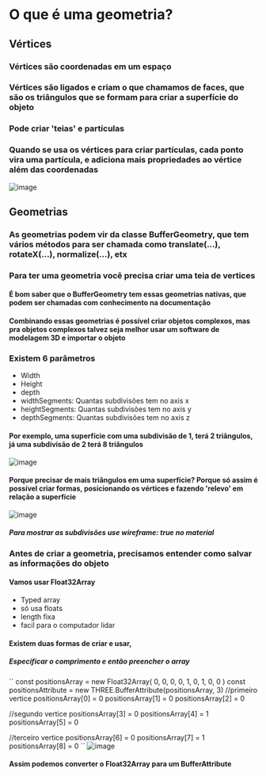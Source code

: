 
# O que é uma geometria?

## Vértices
### Vértices são coordenadas em um espaço
### Vértices são ligados e criam o que chamamos de faces, que são os triângulos que se formam para criar a superfície do objeto
### Pode criar 'teias' e partículas
### Quando se usa os vértices para criar partículas, cada ponto vira uma partícula, e adiciona mais propriedades ao vértice além das coordenadas
![image](https://user-images.githubusercontent.com/59730229/148063768-9ab30903-0cca-4c36-af46-37099cb94a66.png)


## Geometrias

### As geometrias podem vir da classe **BufferGeometry**, que tem vários métodos para ser chamada como **translate(...)**, rotateX(...), normalize(...), etx
### Para ter uma geometria você precisa criar uma teia de vertices
#### É bom saber que o BufferGeometry tem essas geometrias nativas, que podem ser chamadas com conhecimento na documentação
#### Combinando essas geometrias é possível criar objetos complexos, mas pra objetos complexos talvez seja melhor usar um software de modelagem 3D e importar o objeto

### Existem 6 parâmetros
* Width
* Height
* depth
* widthSegments: Quantas subdivisões tem no axis x
* heightSegments: Quantas subdivisões tem no axis y
* depthSegments: Quantas subdivisões tem no axis z

#### Por exemplo, uma superfície com uma subdivisão de 1, terá 2 triângulos, já uma subdivisão de 2 terá 8 triângulos
![image](https://user-images.githubusercontent.com/59730229/148067137-31d259be-d687-4178-8276-b6382d8b5937.png)
#### Porque precisar de mais triângulos em uma superfície? Porque só assim é possível criar formas, posicionando os vértices e fazendo 'relevo' em relação a superfície
![image](https://user-images.githubusercontent.com/59730229/148067494-d2a9007b-66db-4aae-8c0d-85d56de9c08c.png)

##### Para mostrar as subdivisões use **wireframe: true** no **material**

### Antes de criar a geometria, precisamos entender como salvar as informações do objeto
#### Vamos usar **Float32Array**
* Typed array
* só usa floats
* length fixa
* facil para o computador lidar

#### Existem duas formas de criar e usar, 
##### Especificar o comprimento e então preencher o array
``
const positionsArray = new Float32Array(
    0, 0, 0,
    0, 1, 0,
    1, 0, 0
)
const positionsAttribute = new THREE.BufferAttribute(positionsArray, 3)
//primeiro vertice
positionsArray[0] = 0
positionsArray[1] = 0
positionsArray[2] = 0

//segundo vertice
positionsArray[3] = 0
positionsArray[4] = 1
positionsArray[5] = 0

//terceiro vertice
positionsArray[6] = 0
positionsArray[7] = 1
positionsArray[8] = 0
``
![image](https://user-images.githubusercontent.com/59730229/148075323-d0b55509-903b-4fc8-bc6c-68f32774dbc1.png)

#### Assim podemos converter o **Float32Array** para um **BufferAttribute**
